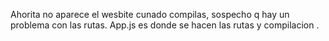 Ahorita no aparece el wesbite cunado compilas, sospecho q hay un problema con las rutas. App.js es donde se hacen las rutas y compilacion . 